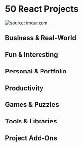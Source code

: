 # 50 React Projects
<a href="https://attachments.convertkitcdnn2.com/322298/7b95d1a8-367d-4320-8c72-8f6d635351c7/50.Projects.for.React.and.the.Static.Web.Colby.Fayock.1.0.pdf"><img src="https://i.imgur.com/RZ5g6Er.png" title="source: imgur.com" /></a>

## Business & Real-World

## Fun & Interesting

## Personal & Portfolio

## Productivity

## Games & Puzzles

## Tools & Libraries

## Project Add-Ons

